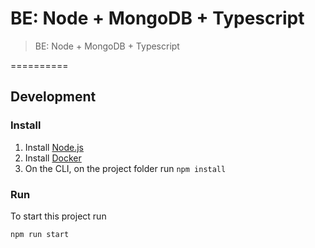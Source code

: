   # BE: Node + MongoDB + Typescript

> BE: Node + MongoDB + Typescript

==========

## Development

### Install

1. Install [Node.js](https://nodejs.org)
2. Install [Docker](https://runnable.com/docker/getting-started/)
3. On the CLI, on the project folder run `npm install`

### Run

To start this project run

```bash
npm run start
```
